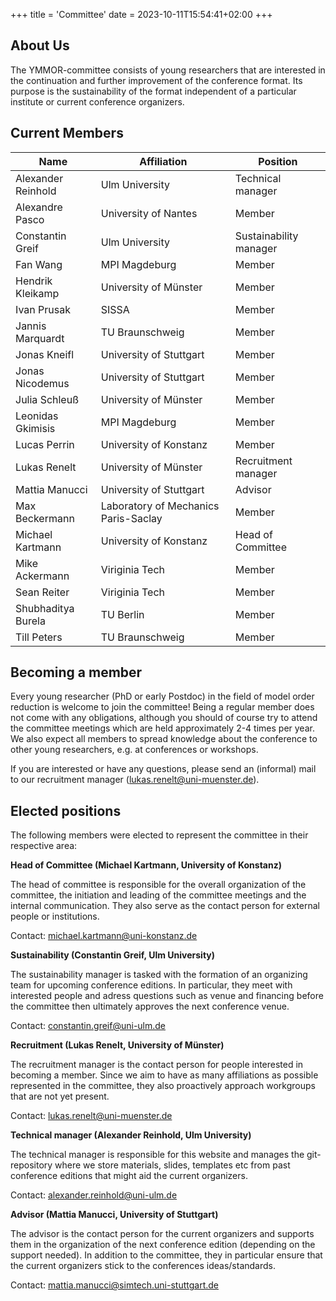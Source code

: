 +++
title = 'Committee'
date = 2023-10-11T15:54:41+02:00
+++

## About Us

The YMMOR-committee consists of young researchers that are interested in the 
continuation and further improvement of the conference format. 
Its purpose is the sustainability of the format independent of a particular 
institute or current conference organizers.

## Current Members
| Name                | Affiliation                          | Position               |
|---------------------|--------------------------------------|------------------------|
| Alexander Reinhold  | Ulm University                       | Technical manager      |
| Alexandre Pasco     | University of Nantes                 | Member                 |
| Constantin Greif    | Ulm University                       | Sustainability manager |
| Fan Wang            | MPI Magdeburg                        | Member                 |
| Hendrik Kleikamp    | University of M&uuml;nster           | Member                 |
| Ivan Prusak         | SISSA                                | Member                 |
| Jannis Marquardt    | TU Braunschweig                      | Member                 |
| Jonas Kneifl        | University of Stuttgart              | Member                 |
| Jonas Nicodemus     | University of Stuttgart              | Member                 |
| Julia Schleu&szlig; | University of M&uuml;nster           | Member                 |
| Leonidas Gkimisis   | MPI Magdeburg                        | Member                 |
| Lucas Perrin        | University of Konstanz               | Member                 |
| Lukas Renelt        | University of M&uuml;nster           | Recruitment manager    |
| Mattia Manucci      | University of Stuttgart              | Advisor                |
| Max Beckermann      | Laboratory of Mechanics Paris-Saclay | Member                 |
| Michael Kartmann    | University of Konstanz               | Head of Committee      |
| Mike Ackermann      | Viriginia Tech                       | Member                 |
| Sean Reiter         | Viriginia Tech                       | Member                 |
| Shubhaditya Burela  | TU Berlin                            | Member                 |
| Till Peters         | TU Braunschweig                      | Member                 |


## Becoming a member

Every young researcher (PhD or early Postdoc) in the field of model order 
reduction is welcome to join the committee! 
Being a regular member does not come with any obligations, although you should of
course try to attend the committee meetings which are held approximately 2-4 
times per year. 
We also expect all members to spread knowledge about the conference to other 
young researchers, e.g. at conferences or workshops.

If you are interested or have any questions, please send an (informal) mail to 
our recruitment manager 
([lukas.renelt@uni-muenster.de](mailto:lukas.renelt@uni-muenster.de)).

## Elected positions

The following members were elected to represent the committee in their respective 
area:

**Head of Committee (Michael Kartmann, University of Konstanz)**

The head of committee is responsible for the overall organization of the committee, 
the initiation and leading of the committee meetings and the internal communication.
They also serve as the contact person for external people or institutions.

Contact: [michael.kartmann@uni-konstanz.de](mailto:michael.kartmann@uni-konstanz.de)

**Sustainability (Constantin Greif, Ulm University)**

The sustainability manager is tasked with the formation of an organizing team 
for upcoming conference editions. 
In particular, they meet with interested people and adress questions such as 
venue and financing before the committee then ultimately approves the next 
conference venue.

Contact: [constantin.greif@uni-ulm.de](mailto:constantin.greif@uni-ulm.de)

**Recruitment (Lukas Renelt, University of M&uuml;nster)**

The recruitment manager is the contact person for people interested in becoming a member.
Since we aim to have as many affiliations as possible represented in the committee, they also
proactively approach workgroups that are not yet present.

Contact: [lukas.renelt@uni-muenster.de](mailto:lukas.renelt@uni-muenster.de)

**Technical manager (Alexander Reinhold, Ulm University)**

The technical manager is responsible for this website and manages the git-repository 
where we store materials, slides, templates etc from past conference editions that 
might aid the current organizers.

Contact: [alexander.reinhold@uni-ulm.de](mailto:alexander.reinhold@uni-ulm.de)

**Advisor (Mattia Manucci, University of Stuttgart)**

The advisor is the contact person for the current organizers and supports them in the organization 
of the next conference edition (depending on the support needed). In addition to the committee, 
they in particular ensure that the current organizers stick to the conferences ideas/standards.

Contact: [mattia.manucci@simtech.uni-stuttgart.de](mailto:mattia.manucci@simtech.uni-stuttgart.de)
